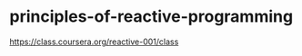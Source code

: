 principles-of-reactive-programming
==================================

https://class.coursera.org/reactive-001/class
